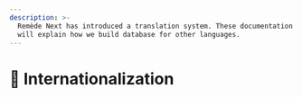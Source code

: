 ```yaml
---
description: >-
  Remède Next has introduced a translation system. These documentation pages
  will explain how we build database for other languages.
---
```


# 📍 Internationalization

